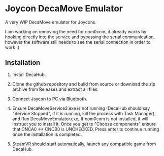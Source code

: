 # Joycon DecaMove Emulator
A very WIP DecaMove emulator for Joycons. 

I am working on removing the need for com0com, it already works by hooking directly into the service and bypassing the serial communication, however the software still needs to see the serial connection in order to work :(

## Installation

1. Install DecaHub.

2. Clone the github repository and build from source or download the zip archive from Releases and extract all files.

3. Connect Joycon to PC via Bluetooth.

4. Ensure DecaMoveService2.exe is not running (DecaHub should say "Service Stopped", if it is running, kill the process with Task Manager), and Run DecaMoveEmulator.exe, If com0com is not installed, it will instruct you to install it. Once you get to "Choose components" ensure that CNCA0 <-> CNCB0 is UNCHECKED. Press enter to continue running once the installation is completed.

5. SteamVR should start automatically, launch any compatible game from DecaHub.


